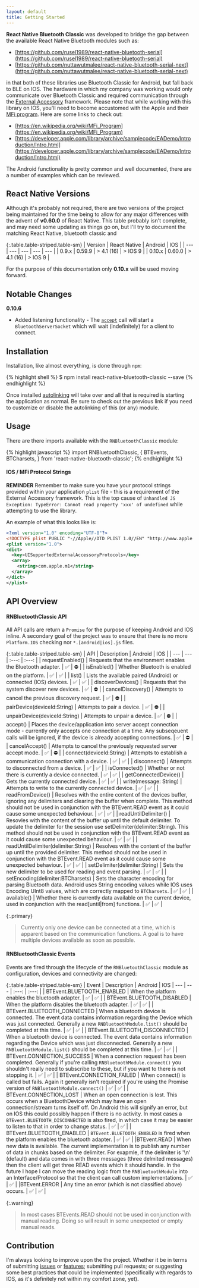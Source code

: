 ```yaml
---
layout: default
title: Getting Started
---
```


**React Native Bluetooth Classic** was developed to bridge the gap between the available React Native Bluetooth modules such as:

- [https://github.com/rusel1989/react-native-bluetooth-serial](https://github.com/rusel1989/react-native-bluetooth-serial)
- [https://github.com/nuttawutmalee/react-native-bluetooth-serial-next](https://github.com/nuttawutmalee/react-native-bluetooth-serial-next)

in that both of these libraries use Bluetooth Classic for Android, but fall back to BLE on IOS.  The hardware in which my company was working would only communicate over Bluetooth Classic and required communication through the [External Accessory](https://developer.apple.com/documentation/externalaccessory) framework.  Please note that while working with this library on IOS, you'll need to become accustomed with the Apple and their [MFi program](https://en.wikipedia.org/wiki/MFi_Program).  Here are some links to check out:

- [https://en.wikipedia.org/wiki/MFi_Program](https://en.wikipedia.org/wiki/MFi_Program)
- [https://developer.apple.com/library/archive/samplecode/EADemo/Introduction/Intro.html](https://developer.apple.com/library/archive/samplecode/EADemo/Introduction/Intro.html)

The Android functionality is pretty common and well documented, there are a number of examples which can be reviewed.

## React Native Versions

Although it's probably not required, there are two versions of the project being maintained for the time being to allow for any major differences with the advent of **v0.60.0** of React Native.  This table probably isn't complete, and may need some updating as things go on, but I'll try to document the matching React Native, bluetooth classic and 

{:.table.table-striped.table-sm}
| Version | React Native | Android | IOS |
| --- | --- | --- | --- | --- |
| 0.9.x | 0.59.9 | > 4.1 (16) | > IOS 9 | 
| 0.10.x | 0.60.0 | > 4.1 (16) | > IOS 9 |

For the purpose of this documentation only **0.10.x** will be used moving forward.

## Notable Changes

**0.10.6** 
- Added listening functionality - The [`accept`](https://kenjdavidson.github.io/react-native-bluetooth-classic/adapter/#accept) call will start a `BluetoothServerSocket` which will wait (indefinitely) for a client to connect.

## Installation

Installation, like almost everything, is done through `npm`:

{% highlight shell %}
$ npm install react-native-bluetooth-classic --save
{% endhighlight %}

Once installed [autolinking](https://github.com/react-native-community/cli/blob/master/docs/autolinking.md) will take over and all that is required is starting the application as normal.  Be sure to check out the previous link if you need to customize or disable the autolinking of this (or any) module.

## Usage

There are there imports available with the `RNBluetoothClassic` module:

{% highlight javascript %}
import RNBluetoothClassic, {
  BTEvents,
  BTCharsets,
} from 'react-native-bluetooth-classic';
{% endhighlight %}

#### IOS / MFi Protocol Strings

**REMINDER** Remember to make sure you have your protocol strings provided within your application `plist` file - this is a requirement of the External Accessory framework.  This is the top cause of `Unhandled JS Exception: TypeError: Cannot read property 'xxx' of undefined` while attempting to use the library.

An example of what this looks like is:

```xml
<?xml version="1.0" encoding="UTF-8"?>
<!DOCTYPE plist PUBLIC "-//Apple//DTD PLIST 1.0//EN" "http://www.apple.com/DTDs/PropertyList-1.0.dtd">
<plist version="1.0">
<dict>
  <key>UISupportedExternalAccessoryProtocols</key>
  <array>
    <string>com.apple.m1</string>
  </array>
</dict>
</plist>
```

## API Overview

#### RNBluetoothClassic API

All API calls are return a `Promise` for the purpose of keeping Android and IOS inline.   A secondary goal of the project was to ensure that there is no more `Platform.IOS` checking nor `*.[android|ios].js` files.

{:.table.table-striped.table-sm}
| API | Description | Android | IOS |
| --- | --- | :---: | :---: |
| requestEnabled() | Requests that the environment enables the Bluetooth adapter. | :white_check_mark: | :no_entry: |
| isEnabled() | Whether Bluetooth is enabled on the platform. | :white_check_mark: | :white_check_mark: |
| list() | Lists the available paired (Android) or connected (IOS) devices. | :white_check_mark: | :white_check_mark: |
| discoverDevices() | Requests that the system discover new devices. | :white_check_mark: | :no_entry: |
| cancelDiscovery() | Attempts to cancel the previous discovery request. | :white_check_mark: | :no_entry: |
| pairDevice(deviceId:String) | Attempts to pair a device. | :white_check_mark: | :no_entry: |
| unpairDevice(deviceId:String) | Attempts to unpair a device. | :white_check_mark: | :no_entry: |
| accept() | Places the device/application into server accept connection mode - currently only accepts one connection at a time.  Any subseqeuent calls will be ignored, if the device is already accepting connections. | :white_check_mark: | :no_entry: |
| cancelAccept() | Attempts to cancel the previously requested server accept mode. | :white_check_mark: | :no_entry: |
| connect(deviceId:String) | Attempts to establish a communication connection with a device. | :white_check_mark: | :white_check_mark: |
| disconnect() | Attempts to disconnected from a device. | :white_check_mark: | :white_check_mark: |
| isConnected() | Whether or not there is currently a device connected. | :white_check_mark: | :white_check_mark: |
| getConnectedDevice() | Gets the currently connected device. | :white_check_mark: | :white_check_mark: |
| write(message: String) | Attempts to write to the currently connected device. | :white_check_mark: | :white_check_mark: |
| readFromDevice() | Resolves with the entire content of the devices buffer, ignoring any delimiters and clearing the buffer when complete.  This method should not be used in conjunction with the BTEvent.READ event as it could cause some unexpected behaviour. | :white_check_mark: | :white_check_mark: |
| readUntilDelimiter() | Resovles with the content of the buffer up until the default delimiter.  To update the delimiter for the session use setDelimiter(delimiter:String).  This method should not be used in conjunction with the BTEvent.READ event as it could cause some unexpected behaviour. | :white_check_mark: | :white_check_mark: |
| readUntilDelimiter(delimiter:String) | Resolves with the content of the buffer up until the provided delimiter.  This method should not be used in conjunction with the BTEvent.READ event as it could cause some unexpected behaviour. | :white_check_mark: | :white_check_mark: |
| setDelimiter(delimiter:String) | Sets the new delimiter to be used for reading and event parsing. | :white_check_mark: | :white_check_mark: |
| setEncoding(delimiter:BTCharsets) | Sets the character encoding for parsing Bluetooth data.  Android uses String encoding values while IOS uses Encoding UInt8 values, which are correctly mapped to `BTCharsets`. | :white_check_mark: | :white_check_mark: |
| available() | Whether there is currently data available on the current device, used in conjunction with the read[until\|from] functions. | :white_check_mark: | :white_check_mark: |


{:.primary}
> Currently only one device can be connected at a time, which is apparent based on the communication functions.  A goal is to have multiple devices available as soon as possible.

#### RNBluetoothClassic Events

Events are fired through the lifecycle of the `RNBluetoothClassic` module as configuration, devices and connectivity are changed:

{:.table.table-striped.table-sm}
| Event | Description | Android | IOS
| --- | --- | :---: | :---: |
| BTEvent.BLUETOOTH_ENABLED | When the platform enables the bluetooth adapter. | :white_check_mark: | :white_check_mark: |
| BTEvent.BLUETOOTH_DISABLED | When the platform disables the bluetooth adapter. | :white_check_mark: | :white_check_mark: |
| BTEvent.BLUETOOTH_CONNECTED | When a bluetooth device is connected.  The event data contains information regarding the Device which was just connected.  Generally a new `RNBluetoothModule.list()` should be completed at this time. | :white_check_mark: | :white_check_mark: |
| BTEvent.BLUETOOTH_DISCONNECTED |  When a bluetooth device is connected.  The event data contains information regarding the Device which was just disconnected.  Generally a new `RNBluetoothModule.list()` should be completed at this time. | :white_check_mark: | :white_check_mark: |
| BTEvent.CONNECTION_SUCCESS | When a connection request has been completed.  Generally if you're calling `RNBluetoothModule.connect()` you shouldn't really need to subscribe to these, but if you want to there is not stopping it. | :white_check_mark: | :white_check_mark: |
| BTEvent.CONNECTION_FAILED | When connect() is called but fails.  Again it generally isn't required if you're using the Promise version of `RNBluetoothModule.connect()` | :white_check_mark: | :white_check_mark: |
| BTEvent.CONNECTION_LOST | When an open connection is lost.  This occurs when a BluetoothDevice which may have an open connection/stream turns itself off.  On Android this will signify an error, but on IOS this could possibly happen if there is no activity.  In most cases a `BTEvent.BLUETOOTH_DISCONNECTED` is also fired, in which case it may be easier to listen to that in order to change status. | :white_check_mark: | :white_check_mark: |
| BTEvent.BLUETOOTH_ENABLED | `BTEvent.BLUETOOTH_ENABLED` is fired when the platform enables the bluetooth adapter. | :white_check_mark: | :white_check_mark: |
|BTEvent.READ | When new data is available.  The current implementation is to publish any number of data in chunks based on the delimiter.  For exapmle, if the delimiter is '\n' (default) and data comes in with three messages (three delmited messages) then the client will get three READ events which it should handle.  In the future I hope I can move the reading logic from the `RNBluetoothModule` into an Interface/Protocol so that the client can call custom implementations. | :white_check_mark: | :white_check_mark: |
|BTEvent.ERROR | Any time an error (which is not classified above) occurs. | :white_check_mark: | :white_check_mark: |


{:.warning}
> In most cases BTEvents.READ should not be used in conjunction with manual reading.  Doing so will result in some unexpected or empty manual reads.

## Contribution

I'm always looking to improve upon the the project.  Whether it be in terms of submitting [issues](https://github.com/kenjdavidson/react-native-bluetooth-classic/issues) or [features](https://github.com/kenjdavidson/react-native-bluetooth-classic/issues); submitting pull requests; or suggesting some best practices that could be implemented (specifically with regards to IOS, as it's definitely not within my comfort zone, yet).



